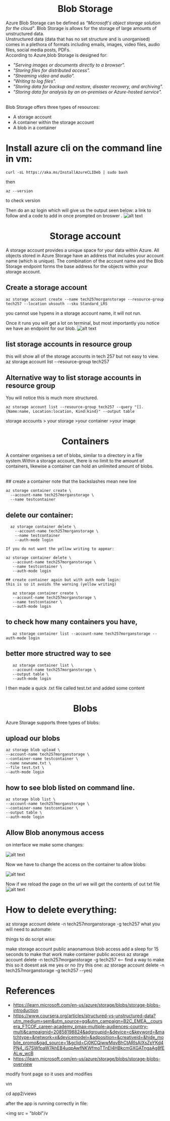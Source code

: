 # <center> Blob Storage <center/>

Azure Blob Storage can be defined as *"Microsoft's object storage solution for the cloud"*. Blob Storage is allows for the storage of large amounts of unstructured data. 
<br>
Unstructured data (data that has no set structure and is unorganised) comes in a plethora of formats including emails, images, video files, audio files, social media posts, PDFs.
<br>
According to Azure,blob Storage is designed for:
<br>
* *"Serving images or documents directly to a browser".*
* *"Storing files for distributed access".*
* *"Streaming video and audio".*
* *"Writing to log files".*
* *"Storing data for backup and restore, disaster recovery, and archiving".*
* *"Storing data for analysis by an on-premises or Azure-hosted service".*
<br>
Blob Storage offers three types of resources:

* A storage account
* A container within the storage account
* A blob in a container

# Install azure cli on the command line in vm:
  ``` 
curl -sL https://aka.ms/InstallAzureCLIDeb | sudo bash
  ``` 

then 
  ``` 
az --version
  ```  
  to check version

Then do an az login which will give us the output seen below: a link to follow and a code to add in once prompted on broswer . 
![alt text](<Screenshot 2024-03-14 at 10.06.46.png>)

# <center> Storage account <center/>

A storage account provides a unique space for your data within Azure. All objects stored in Azure Storage have an address that includes your account name (which is unique). The combination of the account name and the Blob Storage endpoint forms the base address for the objects within your storage account.

## Create a storage account
  ``` 
az storage account create --name tech257morganstorage --resource-group tech257 --location uksouth --sku Standard_LRS
  ``` 
you cannot use hypens in a storage account name, it will not run.


Once it runs you will get a lot on terminal, but most importantly you notice we have an endpoint for our blob.
![alt text](<Screenshot 2024-03-14 at 10.13.57.png>)
<br>
## list storage accounts in resource group
this will show all of the storage accounts in tech 257 but not easy to view.
az storage account list --resource-group tech257
<br>
##  Alternative way to list storage accounts in resource group
 You will notice this is much more structured.

``` 
az storage account list --resource-group tech257 --query "[].{Name:name, Location:location, Kind:kind}" --output table
``` 
storage accounts > your storage >your container >your image

# <center> Containers <center/>

A container organises a set of blobs, similar to a directory in a file system.Within a storage account, there is no limit to the amount of containers, likewise a container can hold an unlimited amount of blobs.

<br>
## create a container
 note that the backslashes mean new line

  ``` 
az storage container create \
    --account-name tech257morganstorage \
    --name testcontainer
  ``` 

 ## delete our container:
```
  az storage container delete \
    --account-name tech257morganstorage \
    --name testcontainer 
    --auth-mode login
```

    If you do not want the yellow writing to appear:
 ```
az storage container delete \
    --account-name tech257morganstorage \
    --name testcontainer \
    --auth-mode login
 ```
    

    ## create container again but with auth mode login:
    this is so it avoids the warning (yellow writing)
 ```
    az storage container create \
    --account-name tech257morganstorage \
    --name testcontainer \
    --auth-mode login
 ```


## to check how many containers you have,
 ```
    az storage container list --account-name tech257morganstorage --auth-mode login
 ```

## better more structred way to see
 ```
    az storage container list \
    --account-name tech257morganstorage \
    --output table \
    --auth-mode login
 ```

I then made a quick .txt file called test.txt and added some content

#  <center> Blobs <center/>
Azure Storage supports three types of blobs:

## upload our blobs

    az storage blob upload \
    --account-name tech257morganstorage \
    --container-name testcontainer \
    --name newname.txt \
    --file test.txt \
    --auth-mode login

## how to see blob listed on command line.

    az storage blob list \
    --account-name tech257morganstorage \
    --container-name testcontainer \
    --output table \
    --auth-mode login


## Allow Blob anonymous access

on interface we make some changes:

 ![alt text](<Screenshot 2024-03-14 at 10.51.39.png>) 

 Now we have to change the access on the container to allow blobs:

![alt text](<Screenshot 2024-03-14 at 10.54.05.png>)

Now if we  reload the page on the url we will get the contents of out txt file![alt text](<Screenshot 2024-03-14 at 10.56.08.png>)


# How to delete everything:

az storage account delete -n tech257morganstorage -g tech257
what you will need to automate:

things to do script wise:

make storage account public
anaonamous blob access
add a sleep for 15 seconds to make that work
make container public access
az storage account delete -n tech257morganstorage -g tech257 <-- find a way to make this so it doesnt ask me yes or no
(try this one: az storage account delete -n tech257morganstorage -g tech257 --yes)

# References
* https://learn.microsoft.com/en-us/azure/storage/blobs/storage-blobs-introduction <br>
* https://www.coursera.org/articles/structured-vs-unstructured-data?utm_medium=sem&utm_source=gg&utm_campaign=B2C_EMEA__coursera_FTCOF_career-academy_pmax-multiple-audiences-country-multi&campaignid=20858198824&adgroupid=&device=c&keyword=&matchtype=&network=x&devicemodel=&adposition=&creativeid=&hide_mobile_promo&gad_source=1&gclid=Cj0KCQjwwMqvBhCtARIsAIXsZpYKd4PN4_jS7SWfpaW7AhEB4uqpAwfNKWfmoTTnEI4HBkcmGXGATngaAg8fEALw_wcB <br>
* https://learn.microsoft.com/en-us/azure/storage/blobs/storage-blobs-overview
  
modify front page so it uses and modifies 

vin

cd app2/views

after the app is running correctly in file:

<img src = "blobl"/v 


